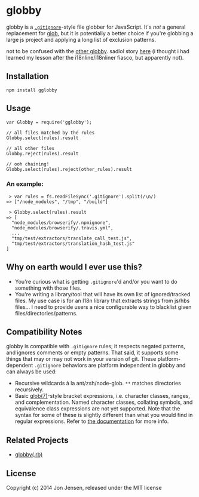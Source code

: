 # globby

globby is a [`.gitignore`](http://www.kernel.org/pub/software/scm/git/docs/gitignore.html)-style
file globber for JavaScript. It's *not* a general replacement for [glob](https://github.com/isaacs/node-glob),
but it is potentially a better choice if you're globbing a large js
project and applying a long list of exclusion patterns.

not to be confused with the [other globby](https://github.com/sindresorhus/globby). sadlol story [here](https://github.com/jenseng/globby-js/commits/a48af78)
(i thought i had learned my lesson after the i18nline/i18nliner fiasco, but apparently not).

## Installation

`npm install gglobby`

## Usage

    var Globby = require('gglobby');

    // all files matched by the rules
    Globby.select(rules).result

    // all other files
    Globby.reject(rules).result

    // ooh chaining!
    Globby.select(rules).reject(other_rules).result

### An example:

     > var rules = fs.readFileSync('.gitignore').split(/\n/)
    => ["/node_modules", "/tmp", "/build"]

     > Globby.select(rules).result
    => [
      "node_modules/browserify/.npmignore",
      "node_modules/browserify/.travis.yml",
      ...
      "tmp/test/extractors/translate_call_test.js",
      "tmp/test/extractors/translation_hash_test.js"
    ]

## Why on earth would I ever use this?

* You're curious what is getting `.gitignore`'d and/or you want to do something
  with those files.
* You're writing a library/tool that will have its own list of ignored/tracked
  files. My use case is for an I18n library that extracts strings from js/hbs
  files... I need to provide users a nice configurable way to blacklist given
  files/directories/patterns.

## Compatibility Notes

globby is compatible with `.gitignore` rules; it respects negated patterns, and
ignores comments or empty patterns. That said, it supports some things that may
or may not work in your version of git. These platform-dependent `.gitignore`
behaviors are platform independent in globby and can always be used:

 * Recursive wildcards à la ant/zsh/node-glob. `**` matches directories recursively.
 * Basic [glob(7)](https://www.kernel.org/doc/man-pages/online/pages/man7/glob.7.html)-style
   bracket expressions, i.e. character classes, ranges, and
   complementation. Named character classes, collating symbols, and
   equivalence class expressions are not yet supported. Note that the
   syntax for some of these is slightly different than what you would
   find in regular expressions. Refer to [the documentation](https://www.kernel.org/doc/man-pages/online/pages/man7/glob.7.html)
   for more info.

## Related Projects

* [globby(.rb)](https://github.com/jenseng/globby)

## License

Copyright (c) 2014 Jon Jensen, released under the MIT license
